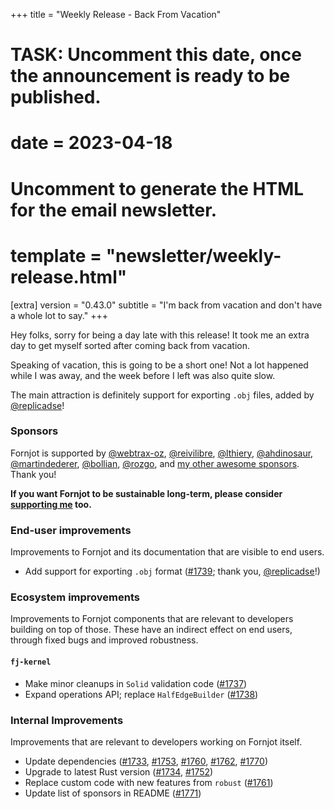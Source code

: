 +++
title = "Weekly Release - Back From Vacation"
# TASK: Uncomment this date, once the announcement is ready to be published.
# date = 2023-04-18

# Uncomment to generate the HTML for the email newsletter.
# template = "newsletter/weekly-release.html"

[extra]
version = "0.43.0"
subtitle = "I'm back from vacation and don't have a whole lot to say."
+++

Hey folks, sorry for being a day late with this release! It took me an extra day to get myself sorted after coming back from vacation.

Speaking of vacation, this is going to be a short one! Not a lot happened while I was away, and the week before I left was also quite slow.

The main attraction is definitely support for exporting `.obj` files, added by [@replicadse]!


### Sponsors

Fornjot is supported by [@webtrax-oz](https://github.com/webtrax-oz), [@reivilibre](https://github.com/reivilibre), [@lthiery](https://github.com/lthiery), [@ahdinosaur](https://github.com/ahdinosaur), [@martindederer](https://github.com/martindederer), [@bollian](https://github.com/bollian), [@rozgo](https://github.com/rozgo), and [my other awesome sponsors](https://github.com/sponsors/hannobraun). Thank you!

<strong class="call-to-action">
    <p>
        If you want Fornjot to be sustainable long-term, please consider <a href="https://github.com/sponsors/hannobraun">supporting me</a> too.
    </p>
</strong>


### End-user improvements

Improvements to Fornjot and its documentation that are visible to end users.

- Add support for exporting `.obj` format ([#1739]; thank you, [@replicadse]!)


### Ecosystem improvements

Improvements to Fornjot components that are relevant to developers building on top of those. These have an indirect effect on end users, through fixed bugs and improved robustness.

#### `fj-kernel`

- Make minor cleanups in `Solid` validation code ([#1737])
- Expand operations API; replace `HalfEdgeBuilder` ([#1738])


### Internal Improvements

Improvements that are relevant to developers working on Fornjot itself.

- Update dependencies ([#1733], [#1753], [#1760], [#1762], [#1770])
- Upgrade to latest Rust version ([#1734], [#1752])
- Replace custom code with new features from `robust` ([#1761])
- Update list of sponsors in README ([#1771])


[#1733]: https://github.com/hannobraun/Fornjot/pull/1733
[#1734]: https://github.com/hannobraun/Fornjot/pull/1734
[#1737]: https://github.com/hannobraun/Fornjot/pull/1737
[#1738]: https://github.com/hannobraun/Fornjot/pull/1738
[#1739]: https://github.com/hannobraun/Fornjot/pull/1739
[#1752]: https://github.com/hannobraun/Fornjot/pull/1752
[#1753]: https://github.com/hannobraun/Fornjot/pull/1753
[#1760]: https://github.com/hannobraun/Fornjot/pull/1760
[#1761]: https://github.com/hannobraun/Fornjot/pull/1761
[#1762]: https://github.com/hannobraun/Fornjot/pull/1762
[#1770]: https://github.com/hannobraun/Fornjot/pull/1770
[#1771]: https://github.com/hannobraun/Fornjot/pull/1771

[@replicadse]: https://github.com/replicadse
